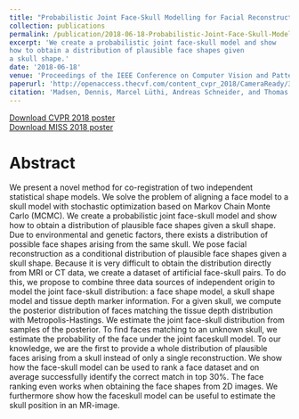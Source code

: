 ```yaml
---
title: "Probabilistic Joint Face-Skull Modelling for Facial Reconstruction"
collection: publications
permalink: /publication/2018-06-18-Probabilistic-Joint-Face-Skull-Modelling-for-Facial-Reconstruction
excerpt: 'We create a probabilistic joint face-skull model and show
how to obtain a distribution of plausible face shapes given
a skull shape.'
date: '2018-06-18'
venue: 'Proceedings of the IEEE Conference on Computer Vision and Pattern Recognition (CVPR)'
paperurl: 'http://openaccess.thecvf.com/content_cvpr_2018/CameraReady/3236.pdf'
citation: 'Madsen, Dennis, Marcel Lüthi, Andreas Schneider, and Thomas Vetter'
---
```


<a href='/files/madsen_cvpr2018_poster_rfs.pdf'>Download CVPR 2018 poster</a>
<br>
<a href='/files/madsen_miss2018_poster_rfs.pdf'>Download MISS 2018 poster</a>

# Abstract
We present a novel method for co-registration of two independent
statistical shape models. We solve the problem of
aligning a face model to a skull model with stochastic optimization
based on Markov Chain Monte Carlo (MCMC).
We create a probabilistic joint face-skull model and show
how to obtain a distribution of plausible face shapes given
a skull shape. Due to environmental and genetic factors,
there exists a distribution of possible face shapes arising
from the same skull. We pose facial reconstruction as a conditional
distribution of plausible face shapes given a skull
shape. Because it is very difficult to obtain the distribution
directly from MRI or CT data, we create a dataset of artificial
face-skull pairs. To do this, we propose to combine
three data sources of independent origin to model the joint
face-skull distribution: a face shape model, a skull shape
model and tissue depth marker information. For a given
skull, we compute the posterior distribution of faces matching
the tissue depth distribution with Metropolis-Hastings.
We estimate the joint face-skull distribution from samples of
the posterior. To find faces matching to an unknown skull,
we estimate the probability of the face under the joint faceskull
model. To our knowledge, we are the first to provide
a whole distribution of plausible faces arising from a skull
instead of only a single reconstruction. We show how the
face-skull model can be used to rank a face dataset and
on average successfully identify the correct match in top
30%. The face ranking even works when obtaining the face
shapes from 2D images. We furthermore show how the faceskull
model can be useful to estimate the skull position in an
MR-image.